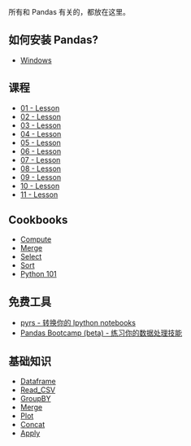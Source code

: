 所有和 Pandas 有关的，都放在这里。

如何安装 Pandas?
-------

* [Windows](http://www.youtube.com/watch?v=g4v9_K3Rq3Y)

课程
-------

* [01 - Lesson](http://nbviewer.ipython.org/github/hello-kukoo/learn-pandas-cn/blob/master/cn/lessons/01%20-%20Lesson.ipynb)
* [02 - Lesson](http://nbviewer.ipython.org/github/hello-kukoo/learn-pandas-cn/blob/master/cn/lessons/02%20-%20Lesson.ipynb)
* [03 - Lesson](http://nbviewer.ipython.org/github/hello-kukoo/learn-pandas-cn/blob/master/cn/lessons/03%20-%20Lesson.ipynb)
* [04 - Lesson]()
* [05 - Lesson]()
* [06 - Lesson]()
* [07 - Lesson]()
* [08 - Lesson]()
* [09 - Lesson]()
* [10 - Lesson]()
* [11 - Lesson]()


Cookbooks
---------

* [Compute](http://nbviewer.ipython.org/urls/bitbucket.org/hrojas/learn-pandas/raw/master/lessons/Cookbook%20-%20Compute.ipynb)
* [Merge](http://nbviewer.ipython.org/urls/bitbucket.org/hrojas/learn-pandas/raw/master/lessons/Cookbook%20-%20Merge.ipynb)
* [Select](http://nbviewer.ipython.org/urls/bitbucket.org/hrojas/learn-pandas/raw/master/lessons/Cookbook%20-%20Select.ipynb)
* [Sort](http://nbviewer.ipython.org/urls/bitbucket.org/hrojas/learn-pandas/raw/master/lessons/Cookbook%20-%20Sort.ipynb)
* [Python 101](http://nbviewer.ipython.org/urls/bitbucket.org/hrojas/learn-pandas/raw/master/lessons/Python_101.ipynb)

免费工具
---------

* [pyrs - 转换你的 Ipython notebooks](https://pyrs.herokuapp.com/)
* [Pandas Bootcamp (beta) - 练习你的数据处理技能](https://pandasbootcamp.herokuapp.com/)

基础知识
-------
* [Dataframe](http://www.hedaro.com/pandas-dataframe)
* [Read_CSV](http://www.hedaro.com/pandas-read-csv)
* [GroupBY](http://www.hedaro.com/pandas-groupby)
* [Merge](http://www.hedaro.com/pandas-merge)
* [Plot](http://www.hedaro.com/pandas-plot)
* [Concat](http://www.hedaro.com/pandas-concat)
* [Apply](http://www.hedaro.com/pandas-apply)